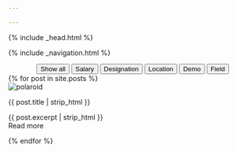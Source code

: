 ```yaml
---

---
```


<html>

<head>
{% include _head.html %}
<script src="http://code.jquery.com/jquery-1.11.3.min.js"></script>
<script src="https://ajax.googleapis.com/ajax/libs/jquery/1.11.3/jquery.min.js"></script>
<script src="https://cdnjs.cloudflare.com/ajax/libs/jquery.isotope/2.2.1/isotope.pkgd.js"></script>
<link href='http://fonts.googleapis.com/css?family=PT+Sans+Narrow' rel='stylesheet' type='text/css'>
<link rel="stylesheet" type="text/css" href="element.css">
</head>
<body>

{% include _navigation.html %}
<center>
<div class="button-group filters-button-group">
  <button class="button is-checked" data-filter="*">Show all</button>
  <button class="button" data-filter=".salary">Salary</button>
  <button class="button" data-filter=".designation">Designation</button>
  <button class="button" data-filter=".location">Location</button>
  <button class="button" data-filter=".demo">Demo</button>
  <button class="button" data-filter=".field">Field</button>
</div>
</center>

<div class="grid">
{% for post in site.posts %}
  <div class="grid-item {{ post.tags | join: " " }}">
   <div id="front" class="front">
   <a class="alink"><img class="plot" src="{{ site.url }}/images/{{ post.plot }}" alt="polaroid" /></a>
   
   <div class="imgTitle" id="imgtitle">
   <a class="alink"><p>{{ post.title | strip_html }}</p></a>
   </div>

   <div class="back" id="back">
   <a style="text-decoration:none;" href="{{site.url}}/{{ post.url }}"><p>{{ post.excerpt | strip_html }} <br> Read more</p></a>
   </div>
   
   </div>
   </div>
  {% endfor %}
</div>
</body>

<script>

// external js: isotope.pkgd.js


$( function() {
  // init Isotope
  var $grid = $('.grid').isotope({
    itemSelector: '.grid-item',
    layoutMode: 'fitRows'
  });
  // filter functions
  var filterFns = {
    // show if number is greater than 50
    numberGreaterThan50: function() {
      var number = $(this).find('.number').text();
      return parseInt( number, 10 ) > 50;
    },
    // show if name ends with -ium
    ium: function() {
      var name = $(this).find('.name').text();
      return name.match( /ium$/ );
    }
  };
  // bind filter button click
  $('.filters-button-group').on( 'click', 'button', function() {
    var filterValue = $( this ).attr('data-filter');
    // use filterFn if matches value
    filterValue = filterFns[ filterValue ] || filterValue;
    $grid.isotope({ filter: filterValue });
  });
  // change is-checked class on buttons
  $('.button-group').each( function( i, buttonGroup ) {
    var $buttonGroup = $( buttonGroup );
    $buttonGroup.on( 'click', 'button', function() {
      $buttonGroup.find('.is-checked').removeClass('is-checked');
      $( this ).addClass('is-checked');
    });
  });
  
}); 


</script> 

<script>

$(".front>a").click(function(){
    // alert("hmm");
    $(this).siblings("#imgtitle").toggle();
    $(this).siblings("#back").toggle();

    
});

$(".imgTitle>a").click(function(){
    // alert("hmm2");
    $(this).parent().toggle();
    $(this).parent().siblings("#back").toggle();

    
});

</script


</html>